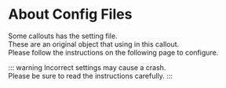# About Config Files

Some callouts has the setting file.<br/>
These are an original object that using in this callout.<br/>
Please follow the instructions on the following page to configure.<br/>

::: warning
Incorrect settings may cause a crash.<br/>
Please be sure to read the instructions carefully.
:::

<!-- <Cards>
    <Card title="Vehicle" href="/config/vehicle" />
    <Card title="Ped" href="/config/ped" />
    <Card title="Weapon" href="/config/weapon" />
    <Card title="Position" href="/config/position" />
</Cards> -->